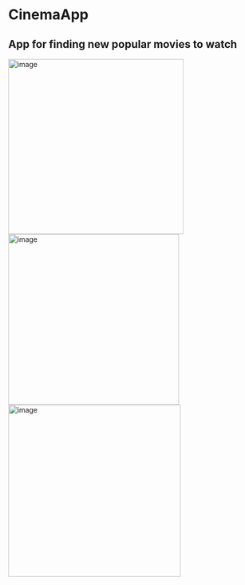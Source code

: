 # CinemaApp

## App for finding new popular movies to watch

<img width="351" alt="image" src="https://user-images.githubusercontent.com/51836476/188829150-2b17ff8d-81a3-4939-a875-2053fe36c746.png">
<img width="342" alt="image" src="https://user-images.githubusercontent.com/51836476/188829389-d82c0206-4cd4-4bdf-a464-98ce5b76ac60.png">
<img width="345" alt="image" src="https://user-images.githubusercontent.com/51836476/188829487-b282ba30-90fe-4edb-8b7b-8a9921cc337e.png">

